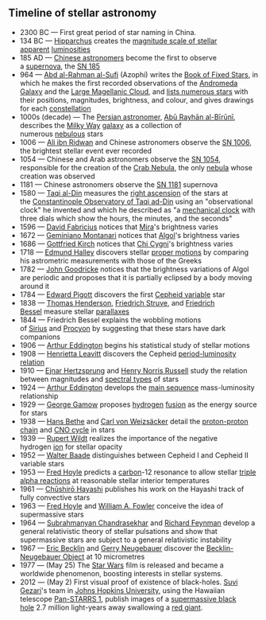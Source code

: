 
<h2 id="Timeline of stellar astronomy">Timeline of stellar astronomy </h2>

<ul>
<li>2300 BC&nbsp;&mdash; First great period of star naming in China.</li>
<li>134 BC&nbsp;&mdash;&nbsp;<a href="https://en.wikipedia.org/wiki/Hipparchus" target="_blank" rel="nofollow noopener">Hipparchus</a>&nbsp;creates the&nbsp;<a href="https://en.wikipedia.org/wiki/Apparent_magnitude" target="_blank" rel="nofollow noopener">magnitude scale of stellar apparent</a>&nbsp;<a href="https://en.wikipedia.org/wiki/Luminosity" target="_blank" rel="nofollow noopener">luminosities</a></li>
<li>185 AD&nbsp;&mdash;&nbsp;<a href="https://en.wikipedia.org/wiki/Chinese_astronomy" target="_blank" rel="nofollow noopener">Chinese astronomers</a>&nbsp;become the first to observe a&nbsp;<a href="https://en.wikipedia.org/wiki/Supernova" target="_blank" rel="nofollow noopener">supernova</a>, the&nbsp;<a href="https://en.wikipedia.org/wiki/SN_185" target="_blank" rel="nofollow noopener">SN 185</a></li>
<li>964&nbsp;&mdash;&nbsp;<a href="https://en.wikipedia.org/wiki/Abd_al-Rahman_al-Sufi" target="_blank" rel="nofollow noopener">Abd al-Rahman al-Sufi</a>&nbsp;(Azophi) writes the&nbsp;<a href="https://en.wikipedia.org/wiki/Book_of_Fixed_Stars" target="_blank" rel="nofollow noopener">Book of Fixed Stars</a>, in which he makes the first recorded observations of the&nbsp;<a href="https://en.wikipedia.org/wiki/Andromeda_Galaxy" target="_blank" rel="nofollow noopener">Andromeda Galaxy</a>&nbsp;and the&nbsp;<a href="https://en.wikipedia.org/wiki/Large_Magellanic_Cloud" target="_blank" rel="nofollow noopener">Large Magellanic Cloud</a>, and&nbsp;<a href="https://en.wikipedia.org/wiki/List_of_Arabic_star_names" target="_blank" rel="nofollow noopener">lists numerous stars</a>&nbsp;with their positions, magnitudes, brightness, and colour, and gives drawings for each&nbsp;<a href="https://en.wikipedia.org/wiki/Constellation" target="_blank" rel="nofollow noopener">constellation</a></li>
<li>1000s (decade)&nbsp;&mdash; The&nbsp;<a href="https://en.wikipedia.org/wiki/Islamic_astronomy" target="_blank" rel="nofollow noopener">Persian astronomer</a>,&nbsp;<a href="https://en.wikipedia.org/wiki/Ab%C5%AB_Rayh%C4%81n_al-B%C4%ABr%C5%ABn%C4%AB" target="_blank" rel="nofollow noopener">Abū Rayhān al-Bīrūnī</a>, describes the&nbsp;<a href="https://en.wikipedia.org/wiki/Milky_Way" target="_blank" rel="nofollow noopener">Milky Way</a>&nbsp;<a href="https://en.wikipedia.org/wiki/Galaxy" target="_blank" rel="nofollow noopener">galaxy</a>&nbsp;as a collection of numerous&nbsp;<a href="https://en.wikipedia.org/wiki/Nebula" target="_blank" rel="nofollow noopener">nebulous</a>&nbsp;stars</li>
<li>1006&nbsp;&mdash;&nbsp;<a href="https://en.wikipedia.org/wiki/Ali_ibn_Ridwan" target="_blank" rel="nofollow noopener">Ali ibn Ridwan</a>&nbsp;and Chinese astronomers observe the&nbsp;<a href="https://en.wikipedia.org/wiki/SN_1006" target="_blank" rel="nofollow noopener">SN 1006</a>, the brightest stellar event ever recorded</li>
<li>1054&nbsp;&mdash; Chinese and Arab astronomers observe the&nbsp;<a href="https://en.wikipedia.org/wiki/SN_1054" target="_blank" rel="nofollow noopener">SN 1054</a>, responsible for the creation of the&nbsp;<a href="https://en.wikipedia.org/wiki/Crab_Nebula" target="_blank" rel="nofollow noopener">Crab Nebula</a>, the only&nbsp;<a href="https://en.wikipedia.org/wiki/Nebula" target="_blank" rel="nofollow noopener">nebula</a>&nbsp;whose creation was observed</li>
<li>1181&nbsp;&mdash; Chinese astronomers observe the&nbsp;<a href="https://en.wikipedia.org/wiki/SN_1181" target="_blank" rel="nofollow noopener">SN 1181</a>&nbsp;supernova</li>
<li>1580&nbsp;&mdash;&nbsp;<a href="https://en.wikipedia.org/wiki/Taqi_al-Din_Muhammad_ibn_Ma%27ruf" target="_blank" rel="nofollow noopener">Taqi al-Din</a>&nbsp;measures the&nbsp;<a href="https://en.wikipedia.org/wiki/Right_ascension" target="_blank" rel="nofollow noopener">right ascension</a>&nbsp;of the stars at the&nbsp;<a href="https://en.wikipedia.org/wiki/Constantinople_Observatory_of_Taqi_ad-Din" target="_blank" rel="nofollow noopener">Constantinople Observatory of Taqi ad-Din</a>&nbsp;using an "observational clock" he invented and which he described as "a&nbsp;<a href="https://en.wikipedia.org/wiki/Mechanical_clock" target="_blank" rel="nofollow noopener">mechanical clock</a>&nbsp;with three dials which show the hours, the minutes, and the seconds"</li>
<li>1596&nbsp;&mdash;&nbsp;<a href="https://en.wikipedia.org/wiki/David_Fabricius" target="_blank" rel="nofollow noopener">David Fabricius</a>&nbsp;notices that&nbsp;<a href="https://en.wikipedia.org/wiki/Mira" target="_blank" rel="nofollow noopener">Mira</a>'s brightness varies</li>
<li>1672&nbsp;&mdash;&nbsp;<a href="https://en.wikipedia.org/wiki/Geminiano_Montanari" target="_blank" rel="nofollow noopener">Geminiano Montanari</a>&nbsp;notices that&nbsp;<a href="https://en.wikipedia.org/wiki/Algol" target="_blank" rel="nofollow noopener">Algol</a>'s brightness varies</li>
<li>1686&nbsp;&mdash;&nbsp;<a href="https://en.wikipedia.org/wiki/Gottfried_Kirch" target="_blank" rel="nofollow noopener">Gottfried Kirch</a>&nbsp;notices that&nbsp;<a href="https://en.wikipedia.org/wiki/Chi_Cygni" target="_blank" rel="nofollow noopener">Chi Cygni</a>'s brightness varies</li>
<li>1718&nbsp;&mdash;&nbsp;<a href="https://en.wikipedia.org/wiki/Edmund_Halley" target="_blank" rel="nofollow noopener">Edmund Halley</a>&nbsp;discovers stellar&nbsp;<a href="https://en.wikipedia.org/wiki/Proper_motion" target="_blank" rel="nofollow noopener">proper motions</a>&nbsp;by comparing his astrometric measurements with those of the Greeks</li>
<li>1782&nbsp;&mdash;&nbsp;<a href="https://en.wikipedia.org/wiki/John_Goodricke" target="_blank" rel="nofollow noopener">John Goodricke</a>&nbsp;notices that the brightness variations of Algol are periodic and proposes that it is partially eclipsed by a body moving around it</li>
<li>1784&nbsp;&mdash;&nbsp;<a href="https://en.wikipedia.org/wiki/Edward_Pigott" target="_blank" rel="nofollow noopener">Edward Pigott</a>&nbsp;discovers the first&nbsp;<a href="https://en.wikipedia.org/wiki/Cepheid_variable" target="_blank" rel="nofollow noopener">Cepheid variable</a>&nbsp;star</li>
<li>1838&nbsp;&mdash;&nbsp;<a href="https://en.wikipedia.org/wiki/Thomas_James_Henderson" target="_blank" rel="nofollow noopener">Thomas Henderson</a>,&nbsp;<a href="https://en.wikipedia.org/wiki/Friedrich_Struve" target="_blank" rel="nofollow noopener">Friedrich Struve</a>, and&nbsp;<a href="https://en.wikipedia.org/wiki/Friedrich_Bessel" target="_blank" rel="nofollow noopener">Friedrich Bessel</a>&nbsp;measure stellar&nbsp;<a href="https://en.wikipedia.org/wiki/Parallax" target="_blank" rel="nofollow noopener">parallaxes</a></li>
<li>1844&nbsp;&mdash; Friedrich Bessel explains the wobbling motions of&nbsp;<a href="https://en.wikipedia.org/wiki/Sirius" target="_blank" rel="nofollow noopener">Sirius</a>&nbsp;and&nbsp;<a href="https://en.wikipedia.org/wiki/Procyon" target="_blank" rel="nofollow noopener">Procyon</a>&nbsp;by suggesting that these stars have dark companions</li>
<li>1906&nbsp;&mdash;&nbsp;<a href="https://en.wikipedia.org/wiki/Arthur_Eddington" target="_blank" rel="nofollow noopener">Arthur Eddington</a>&nbsp;begins his statistical study of stellar motions</li>
<li>1908&nbsp;&mdash;&nbsp;<a href="https://en.wikipedia.org/wiki/Henrietta_Leavitt" target="_blank" rel="nofollow noopener">Henrietta Leavitt</a>&nbsp;discovers the Cepheid&nbsp;<a href="https://en.wikipedia.org/wiki/Period-luminosity_relation" target="_blank" rel="nofollow noopener">period-luminosity relation</a></li>
<li>1910&nbsp;&mdash;&nbsp;<a href="https://en.wikipedia.org/wiki/Ejnar_Hertzsprung" target="_blank" rel="nofollow noopener">Ejnar Hertzsprung</a>&nbsp;and&nbsp;<a href="https://en.wikipedia.org/wiki/Henry_Norris_Russell" target="_blank" rel="nofollow noopener">Henry Norris Russell</a>&nbsp;study the relation between magnitudes and&nbsp;<a href="https://en.wikipedia.org/wiki/Spectral_type" target="_blank" rel="nofollow noopener">spectral types</a>&nbsp;of stars</li>
<li>1924&nbsp;&mdash;&nbsp;<a href="https://en.wikipedia.org/wiki/Arthur_Eddington" target="_blank" rel="nofollow noopener">Arthur Eddington</a>&nbsp;develops the&nbsp;<a href="https://en.wikipedia.org/wiki/Main_sequence" target="_blank" rel="nofollow noopener">main sequence</a>&nbsp;mass-luminosity relationship</li>
<li>1929&nbsp;&mdash;&nbsp;<a href="https://en.wikipedia.org/wiki/George_Gamow" target="_blank" rel="nofollow noopener">George Gamow</a>&nbsp;proposes&nbsp;<a href="https://en.wikipedia.org/wiki/Hydrogen" target="_blank" rel="nofollow noopener">hydrogen</a>&nbsp;<a href="https://en.wikipedia.org/wiki/Nuclear_fusion" target="_blank" rel="nofollow noopener">fusion</a>&nbsp;as the energy source for stars</li>
<li>1938&nbsp;&mdash;&nbsp;<a href="https://en.wikipedia.org/wiki/Hans_Bethe" target="_blank" rel="nofollow noopener">Hans Bethe</a>&nbsp;and&nbsp;<a href="https://en.wikipedia.org/wiki/Carl_von_Weizs%C3%A4cker" target="_blank" rel="nofollow noopener">Carl von Weizs&auml;cker</a>&nbsp;detail the&nbsp;<a href="https://en.wikipedia.org/wiki/Proton-proton_chain" target="_blank" rel="nofollow noopener">proton-proton chain</a>&nbsp;and&nbsp;<a href="https://en.wikipedia.org/wiki/CNO_cycle" target="_blank" rel="nofollow noopener">CNO cycle</a>&nbsp;in stars</li>
<li>1939&nbsp;&mdash;&nbsp;<a href="https://en.wikipedia.org/wiki/Rupert_Wildt" target="_blank" rel="nofollow noopener">Rupert Wildt</a>&nbsp;realizes the importance of the negative hydrogen&nbsp;<a href="https://en.wikipedia.org/wiki/Ion" target="_blank" rel="nofollow noopener">ion</a>&nbsp;for stellar opacity</li>
<li>1952&nbsp;&mdash;&nbsp;<a href="https://en.wikipedia.org/wiki/Walter_Baade" target="_blank" rel="nofollow noopener">Walter Baade</a>&nbsp;distinguishes between Cepheid I and Cepheid II variable stars</li>
<li>1953&nbsp;&mdash;&nbsp;<a href="https://en.wikipedia.org/wiki/Fred_Hoyle" target="_blank" rel="nofollow noopener">Fred Hoyle</a>&nbsp;predicts a&nbsp;<a href="https://en.wikipedia.org/wiki/Carbon" target="_blank" rel="nofollow noopener">carbon</a>-12 resonance to allow stellar&nbsp;<a href="https://en.wikipedia.org/wiki/Triple-alpha_process" target="_blank" rel="nofollow noopener">triple alpha reactions</a>&nbsp;at reasonable stellar interior temperatures</li>
<li>1961&nbsp;&mdash;&nbsp;<a href="https://en.wikipedia.org/wiki/Ch%C5%ABshir%C5%8D_Hayashi" target="_blank" rel="nofollow noopener">Chūshirō Hayashi</a>&nbsp;publishes his work on the Hayashi track of fully convective stars</li>
<li>1963&nbsp;&mdash;&nbsp;<a href="https://en.wikipedia.org/wiki/Fred_Hoyle" target="_blank" rel="nofollow noopener">Fred Hoyle</a>&nbsp;and&nbsp;<a href="https://en.wikipedia.org/wiki/William_A._Fowler" target="_blank" rel="nofollow noopener">William A. Fowler</a>&nbsp;conceive the idea of supermassive stars</li>
<li>1964&nbsp;&mdash;&nbsp;<a href="https://en.wikipedia.org/wiki/Subrahmanyan_Chandrasekhar" target="_blank" rel="nofollow noopener">Subrahmanyan Chandrasekhar</a>&nbsp;and&nbsp;<a href="https://en.wikipedia.org/wiki/Richard_Feynman" target="_blank" rel="nofollow noopener">Richard Feynman</a>&nbsp;develop a general relativistic theory of stellar pulsations and show that supermassive stars are subject to a general relativistic instability</li>
<li>1967&nbsp;&mdash;&nbsp;<a href="https://en.wikipedia.org/wiki/Eric_Becklin" target="_blank" rel="nofollow noopener">Eric Becklin</a>&nbsp;and&nbsp;<a href="https://en.wikipedia.org/wiki/Gerry_Neugebauer" target="_blank" rel="nofollow noopener">Gerry Neugebauer</a>&nbsp;discover the&nbsp;<a href="https://en.wikipedia.org/wiki/Becklin-Neugebauer_Object" target="_blank" rel="nofollow noopener">Becklin-Neugebauer Object</a>&nbsp;at 10 micrometres</li>
<li>1977&nbsp;&mdash; (May 25) The&nbsp;<a href="https://en.wikipedia.org/wiki/Star_Wars_(film)" target="_blank" rel="nofollow noopener">Star Wars</a>&nbsp;film is released and became a worldwide phenomenon, boosting interests in stellar systems.</li>
<li>2012&nbsp;&mdash; (May 2) First visual proof of existence of black-holes.&nbsp;<a href="https://en.wikipedia.org/w/index.php?title=Suvi_Gezari&amp;action=edit&amp;redlink=1" target="_blank" rel="nofollow noopener">Suvi Gezari</a>'s team in&nbsp;<a href="https://en.wikipedia.org/wiki/Johns_Hopkins_University" target="_blank" rel="nofollow noopener">Johns Hopkins University</a>, using the Hawaiian telescope&nbsp;<a href="https://en.wikipedia.org/wiki/Pan-STARRS" target="_blank" rel="nofollow noopener">Pan-STARRS 1</a>, publish images of a&nbsp;<a href="https://en.wikipedia.org/wiki/Supermassive_black_hole" target="_blank" rel="nofollow noopener">supermassive black hole</a>&nbsp;2.7 million light-years away swallowing a&nbsp;<a href="https://en.wikipedia.org/wiki/Red_giant" target="_blank" rel="nofollow noopener" data-artdeco-is-focused="true">red giant</a>.</li>
</ul>
</br>
